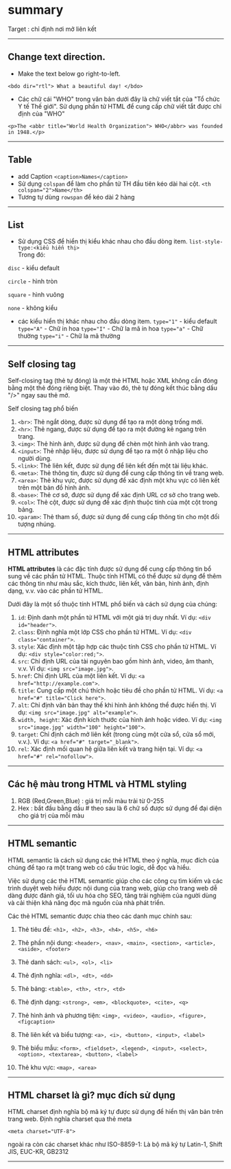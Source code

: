 # summary
Target : chỉ định nơi mở liên kết
****
## Change text direction.

- Make the text below go right-to-left.

`<bdo dir="rtl">
What a beautiful day!
</bdo>`
- Các chữ cái "WHO" trong văn bản dưới đây là chữ viết tắt của "Tổ chức Y tế Thế giới". Sử dụng phần tử HTML để cung cấp chữ viết tắt được chỉ định của "WHO"

`<p>The <abbr title="World Health Organization"> WHO</abbr> was founded in 1948.</p>`
****
## Table
- add Caption `<caption>Names</caption>`
- Sử dụng `colspan` để làm cho phần tử TH đầu tiên kéo dài hai cột.
`<th 
colspan="2">Name</th>`
- Tương tự dùng `rowspan` để kéo dài 2 hàng
****
## List
- Sử dụng CSS để hiển thị kiểu khác nhau cho đầu dòng item.
`list-style-type:<kiểu hiển thị>`
<br>Trong đó:

`disc` - kiểu default

`circle` - hình tròn

`square` - hình vuông

`none` - không kiểu
- các kiểu hiển thị khác nhau cho đầu dòng item.
`type="1"` - kiểu default
`type="A"` - Chữ in hoa
`type="I"` - Chữ la mã in hoa
`type="a"` - Chữ thường
`type="i"` - Chữ la mã thường
****
## Self closing tag
Self-closing tag (thẻ tự đóng) là một thẻ HTML hoặc XML không cần đóng bằng một thẻ đóng riêng biệt. Thay vào đó, thẻ tự đóng kết thúc bằng dấu "/>" ngay sau thẻ mở.

Self closing tag phổ biến
1. `<br>`: Thẻ ngắt dòng, được sử dụng để tạo ra một dòng trống mới.
2. `<hr>`: Thẻ ngang, được sử dụng để tạo ra một đường kẻ ngang trên trang.
3. `<img>`: Thẻ hình ảnh, được sử dụng để chèn một hình ảnh vào trang.
4. `<input>`: Thẻ nhập liệu, được sử dụng để tạo ra một ô nhập liệu cho người dùng.
5. `<link>`: Thẻ liên kết, được sử dụng để liên kết đến một tài liệu khác.
6. `<meta>`: Thẻ thông tin, được sử dụng để cung cấp thông tin về trang web.
7. `<area>`: Thẻ khu vực, được sử dụng để xác định một khu vực có liên kết trên một bản đồ hình ảnh.
8. `<base>`: Thẻ cơ sở, được sử dụng để xác định URL cơ sở cho trang web.
9. `<col>`: Thẻ cột, được sử dụng để xác định thuộc tính của một cột trong bảng.
10. `<param>`: Thẻ tham số, được sử dụng để cung cấp thông tin cho một đối tượng nhúng.
******
## HTML attributes
**HTML attributes** là các đặc tính được sử dụng để cung cấp thông tin bổ sung về các phần tử HTML. Thuộc tính HTML có thể được sử dụng để thêm các thông tin như màu sắc, kích thước, liên kết, văn bản, hình ảnh, định dạng, v.v. vào các phần tử HTML.

Dưới đây là một số thuộc tính HTML phổ biến và cách sử dụng của chúng:

1. `id`: Định danh một phần tử HTML với một giá trị duy nhất. Ví dụ: `<div id="header">`.
2. `class`: Định nghĩa một lớp CSS cho phần tử HTML. Ví dụ: `<div class="container">`.
3. `style`: Xác định một tập hợp các thuộc tính CSS cho phần tử HTML. Ví dụ: `<div style="color:red;">`.
4. `src`: Chỉ định URL của tài nguyên bao gồm hình ảnh, video, âm thanh, v.v. Ví dụ: `<img src="image.jpg">`.
5. `href`: Chỉ định URL của một liên kết. Ví dụ: `<a href="http://example.com">`.
6. `title`: Cung cấp một chú thích hoặc tiêu đề cho phần tử HTML. Ví dụ: `<a href="#" title="Click here">`.
7. `alt`: Chỉ định văn bản thay thế khi hình ảnh không thể được hiển thị. Ví dụ: `<img src="image.jpg" alt="example">`.
8. `width, height`: Xác định kích thước của hình ảnh hoặc video. Ví dụ: `<img src="image.jpg" width="100" height="100">`.
9. `target`: Chỉ định cách mở liên kết (trong cùng một cửa sổ, cửa sổ mới, v.v.). Ví dụ: `<a href="#" target="_blank">`.
10. `rel`: Xác định mối quan hệ giữa liên kết và trang hiện tại. Ví dụ: `<a href="#" rel="nofollow">`.
*****
## Các hệ màu trong HTML và HTML styling
1. RGB (Red,Green,Blue) : giá trị mỗi màu trải từ 0-255
2. Hex : bắt đầu bằng dấu # theo sau là 6 chữ số được sử dụng để đại diện cho giá trị của mỗi màu
*****
## HTML semantic
HTML semantic là cách sử dụng các thẻ HTML theo ý nghĩa, mục đích của chúng để tạo ra một trang web có cấu trúc logic, dễ đọc và hiểu.

Việc sử dụng các thẻ HTML semantic giúp cho các công cụ tìm kiếm và các trình duyệt web hiểu được nội dung của trang web, giúp cho trang web dễ dàng được đánh giá, tối ưu hóa cho SEO, tăng trải nghiệm của người dùng và cải thiện khả năng đọc mã nguồn của nhà phát triển.

Các thẻ HTML semantic được chia theo các danh mục chính sau:

1. Thẻ tiêu đề: `<h1>, <h2>, <h3>, <h4>, <h5>, <h6>`

2. Thẻ phần nội dung: `<header>, <nav>, <main>, <section>, <article>, <aside>, <footer>`

3. Thẻ danh sách: `<ul>, <ol>, <li>`

4. Thẻ định nghĩa: `<dl>, <dt>, <dd>`

5. Thẻ bảng: `<table>, <th>, <tr>, <td>`

6. Thẻ định dạng: `<strong>, <em>, <blockquote>, <cite>, <q>`

7. Thẻ hình ảnh và phương tiện: `<img>, <video>, <audio>, <figure>, <figcaption>`

8. Thẻ liên kết và biểu tượng: `<a>, <i>, <button>, <input>, <label>`

9. Thẻ biểu mẫu: `<form>, <fieldset>, <legend>, <input>, <select>, <option>, <textarea>, <button>, <label>`

10. Thẻ khu vực: `<map>, <area>`
****
## HTML charset là gì? mục đích sử dụng
 HTML charset định nghĩa bộ mã ký tự được sử dụng để hiển thị văn bản trên trang web.
 Định nghĩa charset qua thẻ meta

 `<meta charset="UTF-8">` 

 ngoài ra còn các charset khác như ISO-8859-1: Là bộ mã ký tự Latin-1, Shift JIS, EUC-KR, GB2312
****
## 

